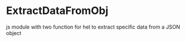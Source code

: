 # ExtractDataFromObj
js module with two function for hel to extract specific data from a JSON object
